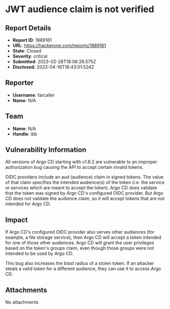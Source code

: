 # JWT audience claim is not verified

## Report Details
- **Report ID**: 1889161
- **URL**: https://hackerone.com/reports/1889161
- **State**: Closed
- **Severity**: critical
- **Submitted**: 2023-02-28T18:06:26.575Z
- **Disclosed**: 2023-04-16T18:43:01.524Z

## Reporter
- **Username**: farcaller
- **Name**: N/A

## Team
- **Name**: N/A
- **Handle**: ibb

## Vulnerability Information
All versions of Argo CD starting with v1.8.2 are vulnerable to an improper authorization bug causing the API to accept certain invalid tokens.

OIDC providers include an aud (audience) claim in signed tokens. The value of that claim specifies the intended audience(s) of the token (i.e. the service or services which are meant to accept the token). Argo CD does validate that the token was signed by Argo CD's configured OIDC provider. But Argo CD does not validate the audience claim, so it will accept tokens that are not intended for Argo CD.

## Impact

If Argo CD's configured OIDC provider also serves other audiences (for example, a file storage service), then Argo CD will accept a token intended for one of those other audiences. Argo CD will grant the user privileges based on the token's groups claim, even though those groups were not intended to be used by Argo CD.

This bug also increases the blast radius of a stolen token. If an attacker steals a valid token for a different audience, they can use it to access Argo CD.

## Attachments
No attachments
